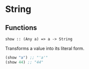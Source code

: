 String
======

Functions
---------

`show :: (Any a) => a -> String`

Transforms a value into its literal form.

```clojure
(show "a") ;; "'a'"
(show 44) ;; "44"
```
